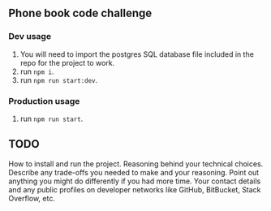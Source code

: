 ## Phone book code challenge

### Dev usage
1. You will need to import the postgres SQL database file included in the repo for the project to work.
2. run `npm i`.
3. run `npm run start:dev`.

### Production usage
1. run `npm run start`.


## TODO
How to install and run the project.
Reasoning behind your technical choices.
Describe any trade-offs you needed to make and your reasoning.
Point out anything you might do differently if you had more time.
Your contact details and any public profiles on developer networks like GitHub, BitBucket, Stack Overflow, etc.
